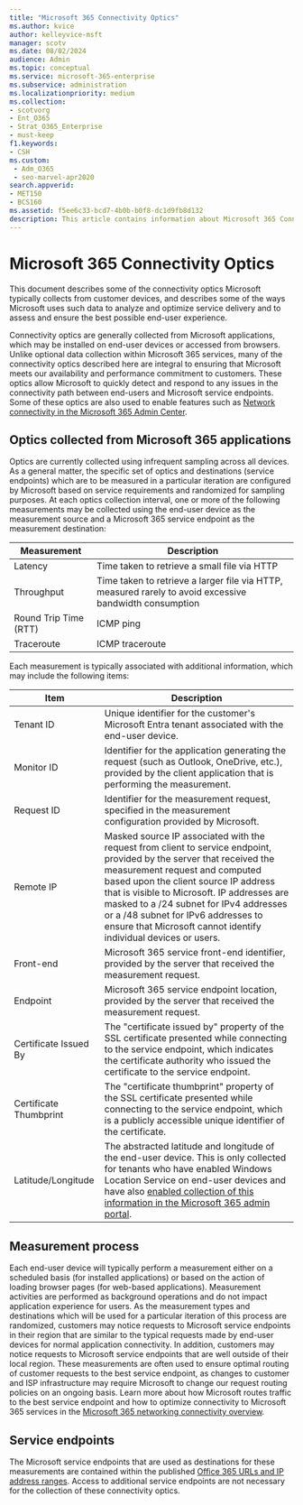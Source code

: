 ```yaml
---
title: "Microsoft 365 Connectivity Optics"
ms.author: kvice
author: kelleyvice-msft
manager: scotv
ms.date: 08/02/2024
audience: Admin
ms.topic: conceptual
ms.service: microsoft-365-enterprise
ms.subservice: administration
ms.localizationpriority: medium
ms.collection:
- scotvorg
- Ent_O365
- Strat_O365_Enterprise
- must-keep
f1.keywords:
- CSH
ms.custom: 
 - Adm_O365
 - seo-marvel-apr2020
search.appverid:
- MET150
- BCS160
ms.assetid: f5ee6c33-bcd7-4b0b-b0f8-dc1d9fb8d132
description: This article contains information about Microsoft 365 Connectivity Optics.
---
```


# Microsoft 365 Connectivity Optics

This document describes some of the connectivity optics Microsoft typically collects from customer devices, and describes some of the ways Microsoft uses such data to analyze and optimize service delivery and to assess and ensure the best possible end-user experience.

Connectivity optics are generally collected from Microsoft applications, which may be installed on end-user devices or accessed from browsers. Unlike optional data collection within Microsoft 365 services, many of the connectivity optics described here are integral to ensuring that Microsoft meets our availability and performance commitment to customers. These optics allow Microsoft to quickly detect and respond to any issues in the connectivity path between end-users and Microsoft service endpoints. Some of these optics are also used to enable features such as [Network connectivity in the Microsoft 365 Admin Center](office-365-network-mac-perf-overview.md).

## Optics collected from Microsoft 365 applications

Optics are currently collected using infrequent sampling across all devices. As a general matter, the specific set of optics and destinations (service endpoints) which are to be measured in a particular iteration are configured by Microsoft based on service requirements and randomized for sampling purposes.
At each optics collection interval, one or more of the following measurements may be collected using the end-user device as the measurement source and a Microsoft 365 service endpoint as the measurement destination:

| Measurement | Description |
| --- | --- |
| Latency | Time taken to retrieve a small file via HTTP |
| Throughput | Time taken to retrieve a larger file via HTTP, measured rarely to avoid excessive bandwidth consumption |
| Round Trip Time (RTT) | ICMP ping |
| Traceroute | ICMP traceroute |

Each measurement is typically associated with additional information, which may include the following items:

| Item | Description |
| --- | --- |
| Tenant ID | Unique identifier for the customer's Microsoft Entra tenant associated with the end-user device. |
| Monitor ID | Identifier for the application generating the request (such as Outlook, OneDrive, etc.), provided by the client application that is performing the measurement. |
| Request ID | Identifier for the measurement request, specified in the measurement configuration provided by Microsoft. |
| Remote IP | Masked source IP associated with the request from client to service endpoint, provided by the server that received the measurement request and computed based upon the client source IP address that is visible to Microsoft. IP addresses are masked to a /24 subnet for IPv4 addresses or a /48 subnet for IPv6 addresses to ensure that Microsoft cannot identify individual devices or users. |
| Front-end | Microsoft 365 service front-end identifier, provided by the server that received the measurement request. |
| Endpoint | Microsoft 365 service endpoint location, provided by the server that received the measurement request. |
| Certificate Issued By | The "certificate issued by" property of the SSL certificate presented while connecting to the service endpoint, which indicates the certificate authority who issued the certificate to the service endpoint. |
| Certificate Thumbprint | The "certificate thumbprint" property of the SSL certificate presented while connecting to the service endpoint, which is a publicly accessible unique identifier of the certificate. |
| Latitude/Longitude | The abstracted latitude and longitude of the end-user device. This is only collected for tenants who have enabled Windows Location Service on end-user devices and have also [enabled collection of this information in the Microsoft 365 admin portal](office-365-network-mac-perf-overview.md#1-enable-windows-location-services). |

## Measurement process

Each end-user device will typically perform a measurement either on a scheduled basis (for installed applications) or based on the action of loading browser pages (for web-based applications). Measurement activities are performed as background operations and do not impact application experience for users. As the measurement types and destinations which will be used for a particular iteration of this process are randomized, customers may notice requests to Microsoft service endpoints in their region that are similar to the typical requests made by end-user devices for normal application connectivity. In addition, customers may notice requests to Microsoft service endpoints that are well outside of their local region. These measurements are often used to ensure optimal routing of customer requests to the best service endpoint, as changes to customer and ISP infrastructure may require Microsoft to change our request routing policies on an ongoing basis. Learn more about how Microsoft routes traffic to the best service endpoint and how to optimize connectivity to Microsoft 365 services in the [Microsoft 365 networking connectivity overview](microsoft-365-networking-overview.md).

## Service endpoints

The Microsoft service endpoints that are used as destinations for these measurements are contained within the published [Office 365 URLs and IP address ranges](urls-and-ip-address-ranges.md). Access to additional service endpoints are not necessary for the collection of these connectivity optics.
